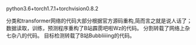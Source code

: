 python3.6+torch1.7.1+torchvision0.8.2

分类和transformer网络的代码大部分根据官方源码重构,简而言之就是说人话了；数据读取，训练，预测程序重构了B站霹雳吧啦Wz的代码。
分割转载了网络上杂七杂八的代码。
目标检测转载了B站Bubbliiiing的代码。
